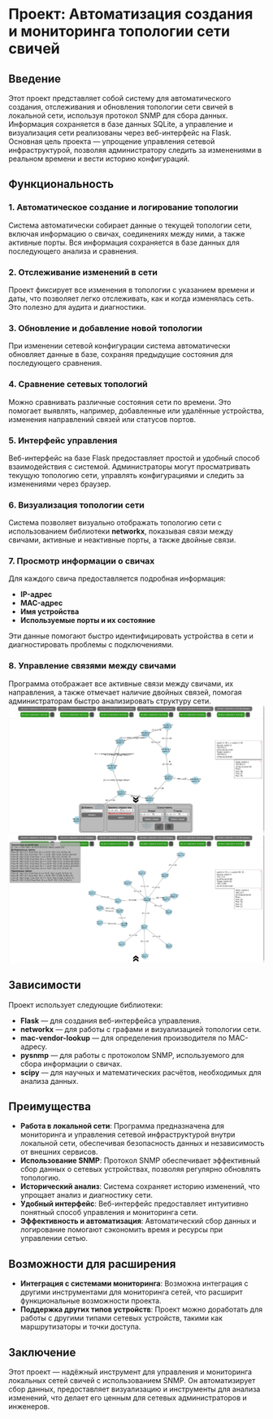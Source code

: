 # Проект: Автоматизация создания и мониторинга топологии сети свичей

## Введение
Этот проект представляет собой систему для автоматического создания, отслеживания и обновления топологии сети свичей в локальной сети, используя протокол SNMP для сбора данных. Информация сохраняется в базе данных SQLite, а управление и визуализация сети реализованы через веб-интерфейс на Flask. Основная цель проекта — упрощение управления сетевой инфраструктурой, позволяя администратору следить за изменениями в реальном времени и вести историю конфигураций.

## Функциональность
### 1. Автоматическое создание и логирование топологии
Система автоматически собирает данные о текущей топологии сети, включая информацию о свичах, соединениях между ними, а также активные порты. Вся информация сохраняется в базе данных для последующего анализа и сравнения.

### 2. Отслеживание изменений в сети
Проект фиксирует все изменения в топологии с указанием времени и даты, что позволяет легко отслеживать, как и когда изменялась сеть. Это полезно для аудита и диагностики.

### 3. Обновление и добавление новой топологии
При изменении сетевой конфигурации система автоматически обновляет данные в базе, сохраняя предыдущие состояния для последующего сравнения.

### 4. Сравнение сетевых топологий
Можно сравнивать различные состояния сети по времени. Это помогает выявлять, например, добавленные или удалённые устройства, изменения направлений связей или статусов портов.

### 5. Интерфейс управления
Веб-интерфейс на базе Flask предоставляет простой и удобный способ взаимодействия с системой. Администраторы могут просматривать текущую топологию сети, управлять конфигурациями и следить за изменениями через браузер.

### 6. Визуализация топологии сети
Система позволяет визуально отображать топологию сети с использованием библиотеки **networkx**, показывая связи между свичами, активные и неактивные порты, а также двойные связи.

### 7. Просмотр информации о свичах
Для каждого свича предоставляется подробная информация:
- **IP-адрес**
- **MAC-адрес**
- **Имя устройства**
- **Используемые порты и их состояние**

Эти данные помогают быстро идентифицировать устройства в сети и диагностировать проблемы с подключениями.

### 8. Управление связями между свичами
Программа отображает все активные связи между свичами, их направления, а также отмечает наличие двойных связей, помогая администраторам быстро анализировать структуру сети.
![Схема топологии сети](https://raw.githubusercontent.com/Jammeren2/snmp_checker/refs/heads/main/image.png)
![Схема топологии сети](https://raw.githubusercontent.com/Jammeren2/snmp_checker/refs/heads/main/image1.png)
## Зависимости
Проект использует следующие библиотеки:
- **Flask** — для создания веб-интерфейса управления.
- **networkx** — для работы с графами и визуализацией топологии сети.
- **mac-vendor-lookup** — для определения производителя по MAC-адресу.
- **pysnmp** — для работы с протоколом SNMP, используемого для сбора информации о свичах.
- **scipy** — для научных и математических расчётов, необходимых для анализа данных.

## Преимущества
- **Работа в локальной сети**: Программа предназначена для мониторинга и управления сетевой инфраструктурой внутри локальной сети, обеспечивая безопасность данных и независимость от внешних сервисов.
- **Использование SNMP**: Протокол SNMP обеспечивает эффективный сбор данных о сетевых устройствах, позволяя регулярно обновлять топологию.
- **Исторический анализ**: Система сохраняет историю изменений, что упрощает анализ и диагностику сети.
- **Удобный интерфейс**: Веб-интерфейс предоставляет интуитивно понятный способ управления и мониторинга сети.
- **Эффективность и автоматизация**: Автоматический сбор данных и логирование помогают сэкономить время и ресурсы при управлении сетью.

## Возможности для расширения
- **Интеграция с системами мониторинга**: Возможна интеграция с другими инструментами для мониторинга сетей, что расширит функциональные возможности проекта.
- **Поддержка других типов устройств**: Проект можно доработать для работы с другими типами сетевых устройств, такими как маршрутизаторы и точки доступа.

## Заключение
Этот проект — надёжный инструмент для управления и мониторинга локальных сетей свичей с использованием SNMP. Он автоматизирует сбор данных, предоставляет визуализацию и инструменты для анализа изменений, что делает его ценным для сетевых администраторов и инженеров.
